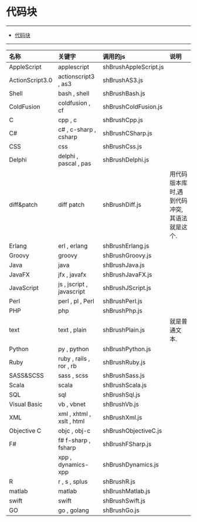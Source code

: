 # 代码块

---

- [代码块](#代码块)

---

| 名称            | 关键字                    | 调用的js              | 说明                                        |
| :-------------- | :------------------------ | :-------------------- | :------------------------------------------ |
| AppleScript     | applescript               | shBrushAppleScript.js |                                             |
| ActionScript3.0 | actionscript3 , as3       | shBrushAS3.js         |                                             |
| Shell           | bash , shell              | shBrushBash.js        |                                             |
| ColdFusion      | coldfusion , cf           | shBrushColdFusion.js  |                                             |
| C               | cpp , c                   | shBrushCpp.js         |                                             |
| C#              | c# , c-sharp , csharp     | shBrushCSharp.js      |                                             |
| CSS             | css                       | shBrushCss.js         |                                             |
| Delphi          | delphi , pascal , pas     | shBrushDelphi.js      |                                             |
| diff&patch      | diff patch                | shBrushDiff.js        | 用代码版本库时,遇到代码冲突,其语法就是这个. |
| Erlang          | erl , erlang              | shBrushErlang.js      |                                             |
| Groovy          | groovy                    | shBrushGroovy.js      |                                             |
| Java            | java                      | shBrushJava.js        |                                             |
| JavaFX          | jfx , javafx              | shBrushJavaFX.js      |                                             |
| JavaScript      | js , jscript , javascript | shBrushJScript.js     |                                             |
| Perl            | perl , pl , Perl          | shBrushPerl.js        |                                             |
| PHP             | php                       | shBrushPhp.js         |                                             |
| text            | text , plain              | shBrushPlain.js       | 就是普通文本.                               |
| Python          | py , python               | shBrushPython.js      |                                             |
| Ruby            | ruby , rails , ror , rb   | shBrushRuby.js        |                                             |
| SASS&SCSS       | sass , scss               | shBrushSass.js        |                                             |
| Scala           | scala                     | shBrushScala.js       |                                             |
| SQL             | sql                       | shBrushSql.js         |                                             |
| Visual Basic    | vb , vbnet                | shBrushVb.js          |                                             |
| XML             | xml , xhtml , xslt , html | shBrushXml.js         |                                             |
| Objective C     | objc , obj-c              | shBrushObjectiveC.js  |                                             |
| F#              | f# f-sharp , fsharp       | shBrushFSharp.js      |                                             |
|                 | xpp , dynamics-xpp        | shBrushDynamics.js    |                                             |
| R               | r , s , splus             | shBrushR.js           |                                             |
| matlab          | matlab                    | shBrushMatlab.js      |                                             |
| swift           | swift                     | shBrushSwift.js       |                                             |
| GO              | go , golang               | shBrushGo.js          |                                             |
